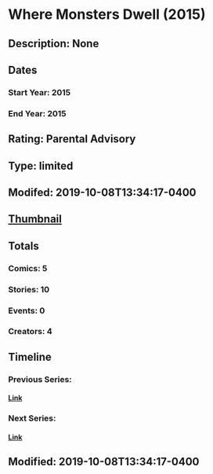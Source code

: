 # Where Monsters Dwell (2015)
## Description: None
## Dates
### Start Year: 2015
### End Year: 2015
## Rating: Parental Advisory
## Type: limited
## Modifed: 2019-10-08T13:34:17-0400
## [Thumbnail](http://i.annihil.us/u/prod/marvel/i/mg/1/90/5564979593a3f.jpg)
## Totals
### Comics: 5
### Stories: 10
### Events: 0
### Creators: 4
## Timeline
### Previous Series: 
#### [Link]()
### Next Series: 
#### [Link]()
## Modified: 2019-10-08T13:34:17-0400